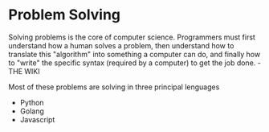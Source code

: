 # Problem Solving


Solving problems is the core of computer science. Programmers must first understand how a human solves a problem, then understand how to translate this "algorithm" into something a computer can do, and finally how to "write" the specific syntax (required by a computer) to get the job done. - THE WIKI


Most of these problems are solving in three principal lenguages

- Python
- Golang
- Javascript
